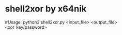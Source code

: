 # shell2xor by x64nik

#Usage: python3 shell2xor.py <input_file> <output_file> <xor_key/password>

 
